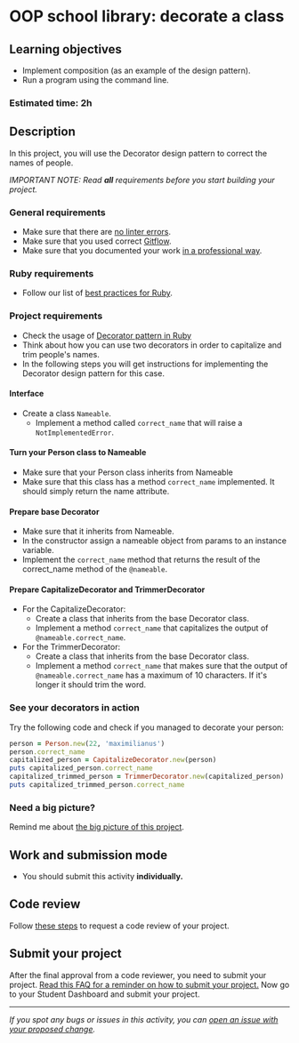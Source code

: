 # OOP school library: decorate a class

## Learning objectives
- Implement composition (as an example of the design pattern).
- Run a program using the command line.

### Estimated time: 2h

## Description
In this project, you will use the Decorator design pattern to correct the names of people.

*IMPORTANT NOTE: Read **all** requirements before you start building your project.*

### General requirements

- Make sure that there are [no linter errors](https://github.com/microverseinc/linters-config).
- Make sure that you used correct [Gitflow](https://github.com/microverseinc/curriculum-transversal-skills/blob/main/git-github/articles/gitflow.md).
- Make sure that you documented your work [in a professional way](https://github.com/microverseinc/curriculum-transversal-skills/blob/main/documentation/articles/professional_repo_rules.md).

### Ruby requirements
- Follow our list of [best practices for Ruby](https://github.com/microverseinc/curriculum-ruby/blob/main/articles/ruby_best_practices.md).

### Project requirements
- Check the usage of [Decorator pattern in Ruby](https://refactoring.guru/design-patterns/decorator/ruby/example#example-0)
- Think about how you can use two decorators in order to capitalize and trim people's names.
- In the following steps you will get instructions for implementing the Decorator design pattern for this case.


#### Interface
- Create a class `Nameable`.
   - Implement a method called `correct_name` that will raise a `NotImplementedError`.

#### Turn your Person class to Nameable
- Make sure that your Person class inherits from Nameable
- Make sure that this class has a method `correct_name` implemented. It should simply return the name attribute.


#### Prepare base Decorator
- Make sure that it inherits from Nameable.
- In the constructor assign a nameable object from params to an instance variable.
- Implement the `correct_name` method that returns the result of the correct_name method of the `@nameable`.


#### Prepare CapitalizeDecorator and TrimmerDecorator
- For the CapitalizeDecorator:
    - Create a class that inherits from the base Decorator class.
    - Implement a method `correct_name` that capitalizes the output of `@nameable.correct_name`.
- For the TrimmerDecorator:
    - Create a class that inherits from the base Decorator class.
    - Implement a method `correct_name` that makes sure that the output of `@nameable.correct_name` has a maximum of 10 characters. If it's longer it should trim the word.

### See your decorators in action
Try the following code and check if you managed to decorate your person:

```ruby
person = Person.new(22, 'maximilianus')
person.correct_name
capitalized_person = CapitalizeDecorator.new(person)
puts capitalized_person.correct_name
capitalized_trimmed_person = TrimmerDecorator.new(capitalized_person)
puts capitalized_trimmed_person.correct_name
```

### Need a big picture?

Remind me about [the big picture of this project](./sneak_peek.md).


## Work and submission mode

- You should submit this activity **individually.**

## Code review

Follow [these steps](https://github.com/microverseinc/curriculum-transversal-skills/blob/main/code-review/articles/how_to_ask_for_a_code_review.md) to request a code review of your project.

## Submit your project

After the final approval from a code reviewer, you need to submit your project.
[Read this FAQ for a reminder on how to submit your project.](https://microverse.zendesk.com/hc/en-us/articles/360061344234)
Now go to your Student Dashboard and submit your project.

------

_If you spot any bugs or issues in this activity, you can [open an issue with your proposed change](https://github.com/microverseinc/curriculum-transversal-skills/blob/main/git-github/articles/open_issue.md)._